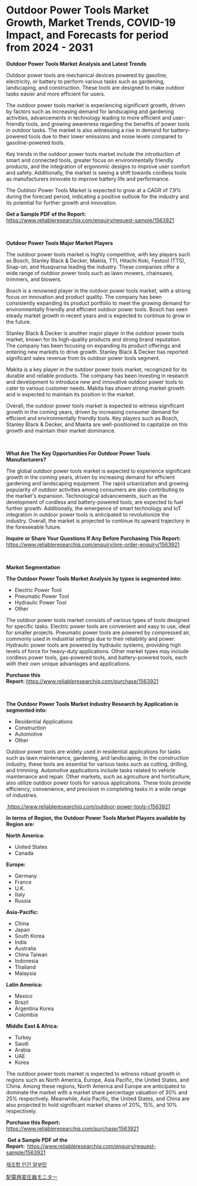 <p><h1>Outdoor Power Tools Market Growth, Market Trends, COVID-19 Impact, and Forecasts for period from 2024 - 2031</h1></p><p><strong>Outdoor Power Tools Market Analysis and Latest Trends</strong></p>
<p><p>Outdoor power tools are mechanical devices powered by gasoline, electricity, or battery to perform various tasks such as gardening, landscaping, and construction. These tools are designed to make outdoor tasks easier and more efficient for users.</p><p>The outdoor power tools market is experiencing significant growth, driven by factors such as increasing demand for landscaping and gardening activities, advancements in technology leading to more efficient and user-friendly tools, and growing awareness regarding the benefits of power tools in outdoor tasks. The market is also witnessing a rise in demand for battery-powered tools due to their lower emissions and noise levels compared to gasoline-powered tools.</p><p>Key trends in the outdoor power tools market include the introduction of smart and connected tools, greater focus on environmentally friendly products, and the integration of ergonomic designs to improve user comfort and safety. Additionally, the market is seeing a shift towards cordless tools as manufacturers innovate to improve battery life and performance.</p><p>The Outdoor Power Tools Market is expected to grow at a CAGR of 7.9% during the forecast period, indicating a positive outlook for the industry and its potential for further growth and innovation.</p></p>
<p><strong>Get a Sample PDF of the Report:&nbsp;</strong> <a href="https://www.reliableresearchiq.com/enquiry/request-sample/1563921">https://www.reliableresearchiq.com/enquiry/request-sample/1563921</a></p>
<p>&nbsp;</p>
<p><strong>Outdoor Power Tools Major Market Players</strong></p>
<p><p>The outdoor power tools market is highly competitive, with key players such as Bosch, Stanley Black & Decker, Makita, TTI, Hitachi Koki, Festool (TTS), Snap-on, and Husqvarna leading the industry. These companies offer a wide range of outdoor power tools such as lawn mowers, chainsaws, trimmers, and blowers.</p><p>Bosch is a renowned player in the outdoor power tools market, with a strong focus on innovation and product quality. The company has been consistently expanding its product portfolio to meet the growing demand for environmentally friendly and efficient outdoor power tools. Bosch has seen steady market growth in recent years and is expected to continue to grow in the future.</p><p>Stanley Black & Decker is another major player in the outdoor power tools market, known for its high-quality products and strong brand reputation. The company has been focusing on expanding its product offerings and entering new markets to drive growth. Stanley Black & Decker has reported significant sales revenue from its outdoor power tools segment.</p><p>Makita is a key player in the outdoor power tools market, recognized for its durable and reliable products. The company has been investing in research and development to introduce new and innovative outdoor power tools to cater to various customer needs. Makita has shown strong market growth and is expected to maintain its position in the market.</p><p>Overall, the outdoor power tools market is expected to witness significant growth in the coming years, driven by increasing consumer demand for efficient and environmentally friendly tools. Key players such as Bosch, Stanley Black & Decker, and Makita are well-positioned to capitalize on this growth and maintain their market dominance.</p></p>
<p>&nbsp;</p>
<p><strong>What Are The Key Opportunities For Outdoor Power Tools Manufacturers?</strong></p>
<p><p>The global outdoor power tools market is expected to experience significant growth in the coming years, driven by increasing demand for efficient gardening and landscaping equipment. The rapid urbanization and growing popularity of outdoor activities among consumers are also contributing to the market's expansion. Technological advancements, such as the development of cordless and battery-powered tools, are expected to fuel further growth. Additionally, the emergence of smart technology and IoT integration in outdoor power tools is anticipated to revolutionize the industry. Overall, the market is projected to continue its upward trajectory in the foreseeable future.</p></p>
<p><strong>Inquire or Share Your Questions If Any Before Purchasing This Report:</strong> <a href="https://www.reliableresearchiq.com/enquiry/pre-order-enquiry/1563921">https://www.reliableresearchiq.com/enquiry/pre-order-enquiry/1563921</a></p>
<p>&nbsp;</p>
<p><strong>Market Segmentation</strong></p>
<p><strong>The Outdoor Power Tools Market Analysis by types is segmented into:</strong></p>
<p><ul><li>Electric Power Tool</li><li>Pneumatic Power Tool</li><li>Hydraulic Power Tool</li><li>Other</li></ul></p>
<p><p>The outdoor power tools market consists of various types of tools designed for specific tasks. Electric power tools are convenient and easy to use, ideal for smaller projects. Pneumatic power tools are powered by compressed air, commonly used in industrial settings due to their reliability and power. Hydraulic power tools are powered by hydraulic systems, providing high levels of force for heavy-duty applications. Other market types may include cordless power tools, gas-powered tools, and battery-powered tools, each with their own unique advantages and applications.</p></p>
<p><strong>Purchase this Report:&nbsp;</strong><a href="https://www.reliableresearchiq.com/purchase/1563921">https://www.reliableresearchiq.com/purchase/1563921</a></p>
<p>&nbsp;</p>
<p><strong>The Outdoor Power Tools Market Industry Research by Application is segmented into:</strong></p>
<p><ul><li>Residential Applications</li><li>Construction</li><li>Automotive</li><li>Other</li></ul></p>
<p><p>Outdoor power tools are widely used in residential applications for tasks such as lawn maintenance, gardening, and landscaping. In the construction industry, these tools are essential for various tasks such as cutting, drilling, and trimming. Automotive applications include tasks related to vehicle maintenance and repair. Other markets, such as agriculture and horticulture, also utilize outdoor power tools for various applications. These tools provide efficiency, convenience, and precision in completing tasks in a wide range of industries.</p></p>
<p><a href="https://www.reliableresearchiq.com/outdoor-power-tools-r1563921">&nbsp;https://www.reliableresearchiq.com/outdoor-power-tools-r1563921</a></p>
<p><strong>In terms of Region, the Outdoor Power Tools Market Players available by Region are:</strong></p>
<p>
    <p> <strong> North America: </strong>
        <ul>
            <li>United States</li>
            <li>Canada</li>
        </ul>
        </p> 
    <p> <strong> Europe: </strong>
        <ul>
            <li>Germany</li>
            <li>France</li>
            <li>U.K.</li>
            <li>Italy</li>
            <li>Russia</li>
        </ul>
        </p> 
    <p> <strong> Asia-Pacific: </strong>
        <ul>
            <li>China</li>
            <li>Japan</li>
            <li>South Korea</li>
            <li>India</li>
            <li>Australia</li>
            <li>China Taiwan</li>
            <li>Indonesia</li>
            <li>Thailand</li>
            <li>Malaysia</li>
        </ul>
        </p> 
    <p> <strong> Latin America: </strong>
        <ul>
            <li>Mexico</li>
            <li>Brazil</li>
            <li>Argentina Korea</li>
            <li>Colombia</li>
        </ul>
        </p> 
    <p> <strong> Middle East & Africa: </strong>
        <ul>
            <li>Turkey</li>
            <li>Saudi</li>
            <li>Arabia</li>
            <li>UAE</li>
            <li>Korea</li>
        </ul>
    </p>
    </p>
<p><p>The outdoor power tools market is expected to witness robust growth in regions such as North America, Europe, Asia Pacific, the United States, and China. Among these regions, North America and Europe are anticipated to dominate the market with a market share percentage valuation of 30% and 25% respectively. Meanwhile, Asia Pacific, the United States, and China are also projected to hold significant market shares of 20%, 15%, and 10% respectively.</p></p>
<p><strong>Purchase this Report: </strong><a href="https://www.reliableresearchiq.com/purchase/1563921">https://www.reliableresearchiq.com/purchase/1563921</a></p>
<p>&nbsp;<strong>Get a Sample PDF of the Report:&nbsp;&nbsp;</strong><a href="https://www.reliableresearchiq.com/enquiry/request-sample/1563921">https://www.reliableresearchiq.com/enquiry/request-sample/1563921</a></p>
<p><strong></strong></p>
<p><p><a href="https://github.com/vss5505pa7z1p/Market-Research-Report-List-3/blob/main/354897447817.md">재조합 인간 알부민</a></p><p><a href="https://github.com/pepo3k/Market-Research-Report-List-3/blob/main/138725937216.md">配電用変圧器モニター</a></p></p>
